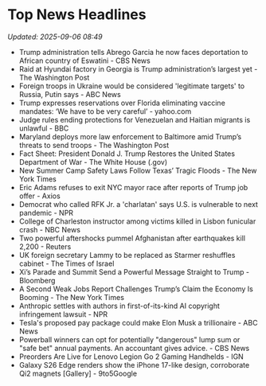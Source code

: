 # Top News Headlines

_Updated: 2025-09-06 08:49_

- Trump administration tells Abrego Garcia he now faces deportation to African country of Eswatini - CBS News
- Raid at Hyundai factory in Georgia is Trump administration’s largest yet - The Washington Post
- Foreign troops in Ukraine would be considered 'legitimate targets' to Russia, Putin says - ABC News
- Trump expresses reservations over Florida eliminating vaccine mandates: ‘We have to be very careful’ - yahoo.com
- Judge rules ending protections for Venezuelan and Haitian migrants is unlawful - BBC
- Maryland deploys more law enforcement to Baltimore amid Trump’s threats to send troops - The Washington Post
- Fact Sheet: President Donald J. Trump Restores the United States Department of War - The White House (.gov)
- New Summer Camp Safety Laws Follow Texas’ Tragic Floods - The New York Times
- Eric Adams refuses to exit NYC mayor race after reports of Trump job offer - Axios
- Democrat who called RFK Jr. a 'charlatan' says U.S. is vulnerable to next pandemic - NPR
- College of Charleston instructor among victims killed in Lisbon funicular crash - NBC News
- Two powerful aftershocks pummel Afghanistan after earthquakes kill 2,200 - Reuters
- UK foreign secretary Lammy to be replaced as Starmer reshuffles cabinet - The Times of Israel
- Xi’s Parade and Summit Send a Powerful Message Straight to Trump - Bloomberg
- A Second Weak Jobs Report Challenges Trump’s Claim the Economy Is Booming - The New York Times
- Anthropic settles with authors in first-of-its-kind AI copyright infringement lawsuit - NPR
- Tesla's proposed pay package could make Elon Musk a trillionaire - ABC News
- Powerball winners can opt for potentially "dangerous" lump sum or "safe bet" annual payments. An accountant gives advice. - CBS News
- Preorders Are Live for Lenovo Legion Go 2 Gaming Handhelds - IGN
- Galaxy S26 Edge renders show the iPhone 17-like design, corroborate Qi2 magnets [Gallery] - 9to5Google